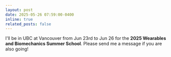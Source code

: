 ```yaml
---
layout: post
date: 2025-05-26 07:59:00-0400
inline: true
related_posts: false
---
```


I'll be in UBC at Vancouver from Jun 23rd to Jun 26 for the **2025 Wearables and Biomechanics Summer School**. Please send me a message if you are also going!